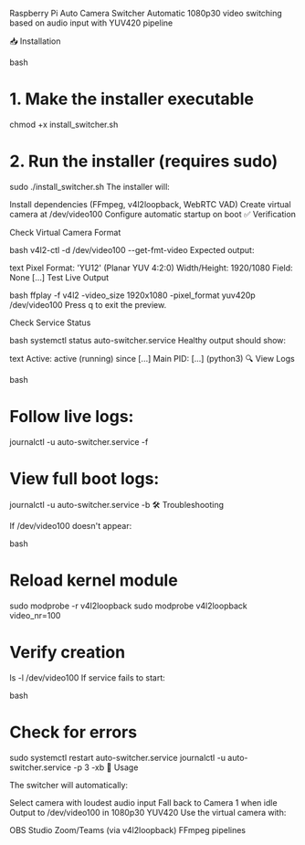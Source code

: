 Raspberry Pi Auto Camera Switcher
Automatic 1080p30 video switching based on audio input with YUV420 pipeline

📥 Installation

bash
# 1. Make the installer executable
chmod +x install_switcher.sh

# 2. Run the installer (requires sudo)
sudo ./install_switcher.sh
The installer will:

Install dependencies (FFmpeg, v4l2loopback, WebRTC VAD)
Create virtual camera at /dev/video100
Configure automatic startup on boot
✅ Verification

Check Virtual Camera Format

bash
v4l2-ctl -d /dev/video100 --get-fmt-video
Expected output:

text
Pixel Format: 'YU12' (Planar YUV 4:2:0)
Width/Height: 1920/1080
Field: None
[...]
Test Live Output

bash
ffplay -f v4l2 -video_size 1920x1080 -pixel_format yuv420p /dev/video100
Press q to exit the preview.

Check Service Status

bash
systemctl status auto-switcher.service
Healthy output should show:

text
Active: active (running) since [...]
Main PID: [...] (python3)
🔍 View Logs

bash
# Follow live logs:
journalctl -u auto-switcher.service -f

# View full boot logs:
journalctl -u auto-switcher.service -b
🛠️ Troubleshooting

If /dev/video100 doesn't appear:

bash
# Reload kernel module
sudo modprobe -r v4l2loopback
sudo modprobe v4l2loopback video_nr=100

# Verify creation
ls -l /dev/video100
If service fails to start:

bash
# Check for errors
sudo systemctl restart auto-switcher.service
journalctl -u auto-switcher.service -p 3 -xb
🚀 Usage

The switcher will automatically:

Select camera with loudest audio input
Fall back to Camera 1 when idle
Output to /dev/video100 in 1080p30 YUV420
Use the virtual camera with:

OBS Studio
Zoom/Teams (via v4l2loopback)
FFmpeg pipelines
